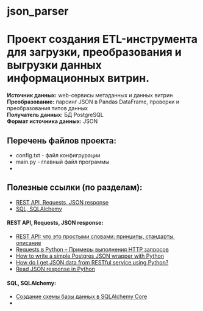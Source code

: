 # json_parser
# Проект создания ETL-инструмента для загрузки, преобразования и выгрузки данных информационных витрин.<br>
**Источник данных:** web-сервисы метаданных и данных витрин<br>
**Преобразование:** парсинг JSON в Pandas DataFrame, проверки и преобразования типов данных<br>
**Получатель данных:** БД PostgreSQL<br>
**Формат источника данных:** JSON

## Перечень файлов проекта:
*   config.txt - файл конфигрурации
*   main.py - главный файл программы
*   

## Полезные ссылки (по разделам):
*   [REST API, Requests, JSON response](#requests)
*   [SQL, SQLAlchemy](#db)



#### REST API, Requests, JSON response:<a name="request"></a>
*   [REST API: что это простыми словами: принципы, стандарты, описание](https://boodet.online/reastapi)
*   [Requests в Python – Примеры выполнения HTTP запросов](https://python-scripts.com/requests)
*   [How to write a simple Postgres JSON wrapper with Python](https://levelup.gitconnected.com/how-to-write-a-simple-postgres-json-wrapper-with-python-ef09572daa66)
*   [How do I get JSON data from RESTful service using Python?](https://stackoverflow.com/questions/7750557/how-do-i-get-json-data-from-restful-service-using-python)
*   [Read JSON response in Python](https://stackoverflow.com/questions/33282067/read-json-response-in-python)

#### SQL, SQLAlchemy:<a name="db"></a>
*   [Создание схемы базы данных в SQLAlchemy Core](https://pythonru.com/biblioteki/shemy-sqlalchemy-core)
*   

